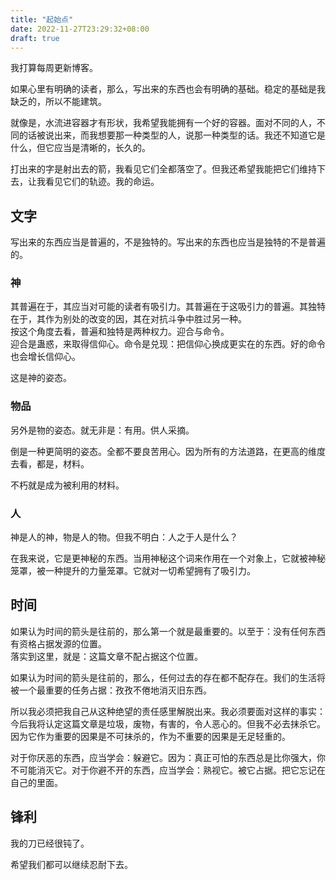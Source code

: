 ```yaml
---
title: "起始点"
date: 2022-11-27T23:29:32+08:00
draft: true
---
```


我打算每周更新博客。

如果心里有明确的读者，那么，写出来的东西也会有明确的基础。稳定的基础是我缺乏的，所以不能建筑。

就像是，水流进容器才有形状，我希望我能拥有一个好的容器。面对不同的人，不同的话被说出来，而我想要那一种类型的人，说那一种类型的话。我还不知道它是什么，但它应当是清晰的，长久的。

打出来的字是射出去的箭，我看见它们全都落空了。但我还希望我能把它们维持下去，让我看见它们的轨迹。我的命运。

## 文字

写出来的东西应当是普遍的，不是独特的。写出来的东西也应当是独特的不是普遍的。

### 神

其普遍在于，其应当对可能的读者有吸引力。其普遍在于这吸引力的普遍。其独特在于，其作为别处的改变的因，其在对抗斗争中胜过另一种。  
按这个角度去看，普遍和独特是两种权力。迎合与命令。  
迎合是蛊惑，来取得信仰心。命令是兑现：把信仰心换成更实在的东西。好的命令也会增长信仰心。

这是神的姿态。

### 物品

另外是物的姿态。就无非是：有用。供人采摘。

倒是一种更简明的姿态。全都不要良苦用心。因为所有的方法道路，在更高的维度去看，都是，材料。

不朽就是成为被利用的材料。

### 人

神是人的神，物是人的物。但我不明白：人之于人是什么？

在我来说，它是更神秘的东西。当用神秘这个词来作用在一个对象上，它就被神秘笼罩，被一种提升的力量笼罩。它就对一切希望拥有了吸引力。

## 时间

如果认为时间的箭头是往前的，那么第一个就是最重要的。以至于：没有任何东西有资格占据发源的位置。  
落实到这里，就是：这篇文章不配占据这个位置。

如果认为时间的箭头是往前的，那么，任何过去的存在都不配存在。我们的生活将被一个最重要的任务占据：孜孜不倦地消灭旧东西。

所以我必须把我自己从这种绝望的责任感里解脱出来。我必须要面对这样的事实：今后我将认定这篇文章是垃圾，废物，有害的，令人恶心的。但我不必去抹杀它。  
因为它作为重要的因果是不可抹杀的，作为不重要的因果是无足轻重的。

对于你厌恶的东西，应当学会：躲避它。因为：真正可怕的东西总是比你强大，你不可能消灭它。对于你避不开的东西，应当学会：熟视它。被它占据。把它忘记在自己的里面。

## 锋利

我的刀已经很钝了。

希望我们都可以继续忍耐下去。
